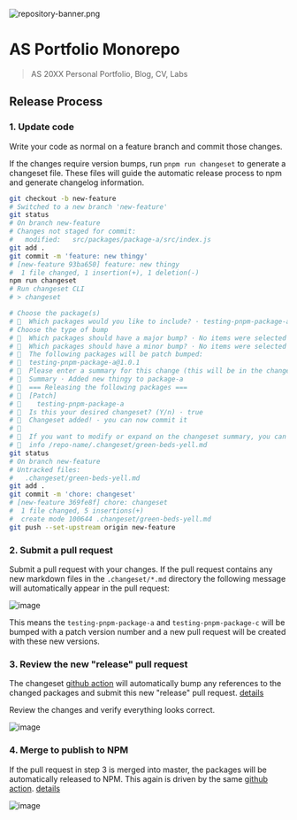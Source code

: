 ![repository-banner.png](https://res.cloudinary.com/alvarosaburido/image/upload/v1612193118/as-portfolio/Repo_Banner_kexozw.png)

# AS Portfolio Monorepo

> AS 20XX Personal Portfolio, Blog, CV, Labs

## Release Process

### 1. Update code

Write your code as normal on a feature branch and commit those changes.

If the changes require version bumps, run `pnpm run changeset` to generate a changeset file. These files will guide the automatic release process to npm and generate changelog information.

```bash
git checkout -b new-feature
# Switched to a new branch 'new-feature'
git status
# On branch new-feature
# Changes not staged for commit:
# 	modified:   src/packages/package-a/src/index.js
git add .
git commit -m 'feature: new thingy'
# [new-feature 93ba650] feature: new thingy
#  1 file changed, 1 insertion(+), 1 deletion(-)
npm run changeset
# Run changeset CLI
# > changeset

# Choose the package(s)
# 🦋  Which packages would you like to include? · testing-pnpm-package-a
# Choose the type of bump
# 🦋  Which packages should have a major bump? · No items were selected
# 🦋  Which packages should have a minor bump? · No items were selected
# 🦋  The following packages will be patch bumped:
# 🦋  testing-pnpm-package-a@1.0.1
# 🦋  Please enter a summary for this change (this will be in the changelogs).
# 🦋  Summary · Added new thingy to package-a
# 🦋  === Releasing the following packages ===
# 🦋  [Patch]
# 🦋    testing-pnpm-package-a
# 🦋  Is this your desired changeset? (Y/n) · true
# 🦋  Changeset added! - you can now commit it
# 🦋
# 🦋  If you want to modify or expand on the changeset summary, you can find it here
# 🦋  info /repo-name/.changeset/green-beds-yell.md
git status
# On branch new-feature
# Untracked files:
# 	.changeset/green-beds-yell.md
git add .
git commit -m 'chore: changeset'
# [new-feature 369fe8f] chore: changeset
#  1 file changed, 5 insertions(+)
#  create mode 100644 .changeset/green-beds-yell.md
git push --set-upstream origin new-feature
```

### 2. Submit a pull request

Submit a pull request with your changes. If the pull request contains any new markdown files in the `.changeset/*.md` directory the following message will automatically appear in the pull request:

![image](https://user-images.githubusercontent.com/532272/135330462-174f7a22-5e40-4b3f-b08e-a07d6f2066a5.png)

This means the `testing-pnpm-package-a` and `testing-pnpm-package-c` will be bumped with a patch version number and a new pull request will be created with these new versions.

### 3. Review the new "release" pull request

The changeset [github action](https://github.com/DavidWells/pnpm-workspaces-example/blob/master/.github/workflows/changeset-version.yml) will automatically bump any references to the changed packages and submit this new "release" pull request. [details](https://github.com/DavidWells/pnpm-workspaces-example/runs/3748166870?check_suite_focus=true#step:9:12)

Review the changes and verify everything looks correct.

![image](https://user-images.githubusercontent.com/532272/135332008-bb65c1b3-3986-480f-9388-69820f13238e.png)

### 4. Merge to publish to NPM

If the pull request in step 3 is merged into master, the packages will be automatically released to NPM. This again is driven by the same [github action](https://github.com/DavidWells/pnpm-workspaces-example/blob/master/.github/workflows/changeset-version.yml). [details](https://github.com/DavidWells/pnpm-workspaces-example/runs/3748310847?check_suite_focus=true#step:9:16)

![image](https://user-images.githubusercontent.com/532272/135331462-90404683-bb87-443e-b833-95980ff0b5bd.png)
